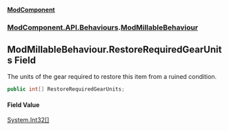 #### [ModComponent](index.md 'index')
### [ModComponent.API.Behaviours](index.md#ModComponent.API.Behaviours 'ModComponent.API.Behaviours').[ModMillableBehaviour](ModMillableBehaviour.md 'ModComponent.API.Behaviours.ModMillableBehaviour')

## ModMillableBehaviour.RestoreRequiredGearUnits Field

The units of the gear required to restore this item from a ruined condition.

```csharp
public int[] RestoreRequiredGearUnits;
```

#### Field Value
[System.Int32](https://docs.microsoft.com/en-us/dotnet/api/System.Int32 'System.Int32')[[]](https://docs.microsoft.com/en-us/dotnet/api/System.Array 'System.Array')